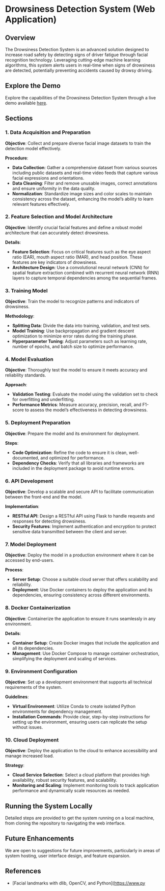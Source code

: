 # Drowsiness Detection System (Web Application)

## Overview
The Drowsiness Detection System is an advanced solution designed to increase road safety by detecting signs of driver fatigue through facial recognition technology. Leveraging cutting-edge machine learning algorithms, this system alerts users in real-time when signs of drowsiness are detected, potentially preventing accidents caused by drowsy driving.

## Explore the Demo
Explore the capabilities of the Drowsiness Detection System through a live demo available [here](#).

## Sections

### 1. Data Acquisition and Preparation
**Objective**: Collect and prepare diverse facial image datasets to train the detection model effectively.

**Procedure**:
- **Data Collection**: Gather a comprehensive dataset from various sources including public datasets and real-time video feeds that capture various facial expressions and orientations.
- **Data Cleaning**: Filter and remove unusable images, correct annotations and ensure uniformity in the data quality.
- **Normalization**: Standardize image sizes and color scales to maintain consistency across the dataset, enhancing the model’s ability to learn relevant features effectively.

### 2. Feature Selection and Model Architecture
**Objective**: Identify crucial facial features and define a robust model architecture that can accurately detect drowsiness.

**Details**:
- **Feature Selection**: Focus on critical features such as the eye aspect ratio (EAR), mouth aspect ratio (MAR), and head position. These features are key indicators of drowsiness.
- **Architecture Design**: Use a convolutional neural network (CNN) for spatial feature extraction combined with recurrent neural network (RNN) layers to capture temporal dependencies among the sequential frames.

### 3. Training Model
**Objective**: Train the model to recognize patterns and indicators of drowsiness.

**Methodology**:
- **Splitting Data**: Divide the data into training, validation, and test sets.
- **Model Training**: Use backpropagation and gradient descent optimization to minimize error rates during the training phase.
- **Hyperparameter Tuning**: Adjust parameters such as learning rate, number of epochs, and batch size to optimize performance.

### 4. Model Evaluation
**Objective**: Thoroughly test the model to ensure it meets accuracy and reliability standards.

**Approach**:
- **Validation Testing**: Evaluate the model using the validation set to check for overfitting and underfitting.
- **Performance Metrics**: Measure accuracy, precision, recall, and F1-score to assess the model’s effectiveness in detecting drowsiness.

### 5. Deployment Preparation
**Objective**: Prepare the model and its environment for deployment.

**Steps**:
- **Code Optimization**: Refine the code to ensure it is clean, well-documented, and optimized for performance.
- **Dependency Checks**: Verify that all libraries and frameworks are included in the deployment package to avoid runtime errors.

### 6. API Development
**Objective**: Develop a scalable and secure API to facilitate communication between the front-end and the model.

**Implementation**:
- **RESTful API**: Design a RESTful API using Flask to handle requests and responses for detecting drowsiness.
- **Security Features**: Implement authentication and encryption to protect sensitive data transmitted between the client and server.

### 7. Model Deployment
**Objective**: Deploy the model in a production environment where it can be accessed by end-users.

**Process**:
- **Server Setup**: Choose a suitable cloud server that offers scalability and reliability.
- **Deployment**: Use Docker containers to deploy the application and its dependencies, ensuring consistency across different environments.

### 8. Docker Containerization
**Objective**: Containerize the application to ensure it runs seamlessly in any environment.

**Details**:
- **Container Setup**: Create Docker images that include the application and all its dependencies.
- **Management**: Use Docker Compose to manage container orchestration, simplifying the deployment and scaling of services.

### 9. Environment Configuration
**Objective**: Set up a development environment that supports all technical requirements of the system.

**Guidelines**:
- **Virtual Environment**: Utilize Conda to create isolated Python environments for dependency management.
- **Installation Commands**: Provide clear, step-by-step instructions for setting up the environment, ensuring users can replicate the setup without issues.

### 10. Cloud Deployment
**Objective**: Deploy the application to the cloud to enhance accessibility and manage increased load.

**Strategy**:
- **Cloud Service Selection**: Select a cloud platform that provides high availability, robust security features, and scalability.
- **Monitoring and Scaling**: Implement monitoring tools to track application performance and dynamically scale resources as needed.

## Running the System Locally
Detailed steps are provided to get the system running on a local machine, from cloning the repository to navigating the web interface.

## Future Enhancements
We are open to suggestions for future improvements, particularly in areas of system hosting, user interface design, and feature expansion.

## References
- [Facial landmarks with dlib, OpenCV, and Python](https://www.py
